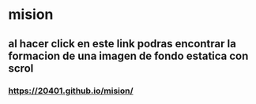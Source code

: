 # mision
## al hacer click en este link podras encontrar la formacion de una imagen de fondo estatica con scrol

### https://20401.github.io/mision/
